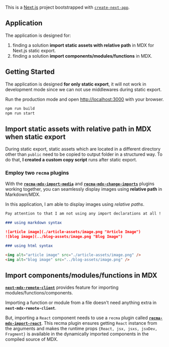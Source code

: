 This is a [Next.js](https://nextjs.org) project bootstrapped with [`create-next-app`](https://nextjs.org/docs/app/api-reference/cli/create-next-app).

## Application

The application is designed for:

1. finding a solution **import static assets with relative path** in MDX for Next.js static export.
2. finding a solution **import components/modules/functions** in MDX.

## Getting Started

The application is designed **for only static export**, it will not work in development mode since we can not use middlewares during static export.

Run the production mode and open [http://localhost:3000](http://localhost:3000) with your browser.

```bash
npm run build
npm run start
```

## Import static assets with relative path in MDX when static export

During static export, static assets which are located in a different directory other than `public` need to be copied to output folder in a structured way. To do that, **I created a custom copy script** runs after static export.

### Employ two `recma` plugins

With the **[`recma-mdx-import-media`](https://github.com/ipikuka/recma-mdx-import-media)** and **[`recma-mdx-change-imports`](https://github.com/ipikuka/recma-mdx-change-imports)** plugins working together, you can seamlessly display images using **relative path** in Markdown/MDX.

In this application, I am able to display images using _relative paths_.

```markdown
Pay attention to that I am not using any import declarations at all !

### using markdown syntax

![article image](./article-assets/image.png "Article Image")
![blog image](../blog-assets/image.png "Blog Image")

### using html syntax

<img alt="article image" src="./article-assets/image.png" />
<img alt="blog image" src="../blog-assets/image.png" />
```

## Import components/modules/functions in MDX

**[`next-mdx-remote-client`](https://github.com/ipikuka/next-mdx-remote-client)** provides feature for importing modules/functions/components.

Importing a function or module from a file doesn't need anything extra in **`next-mdx-remote-client`**.

But, importing a `React` component needs to use a `recma` plugin called **[`recma-mdx-import-react`](https://github.com/ipikuka/recma-mdx-import-react)**. This recma plugin ensures getting `React` instance from the arguments and makes the runtime props `{React, jsx, jsxs, jsxDev, Fragment}` is available in the dynamically imported components in the compiled source of MDX.
